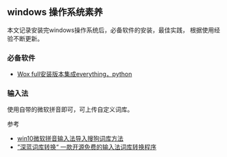 ## windows 操作系统素养
本文记录安装完windows操作系统后，必备软件的安装，最佳实践， 根据使用经验不断更新。

### 必备软件
* [Wox full安装版本集成everything，python](https://github.com/Wox-launcher/Wox)

### 输入法
使用自带的微软拼音即可，可上传自定义词库。 

参考  

- [win10微软拼音输入法导入搜狗词库方法](http://www.8fe.com/jiaocheng/5358.html)
- [”深蓝词库转换“ 一款开源免费的输入法词库转换程序](https://github.com/studyzy/imewlconverter)
